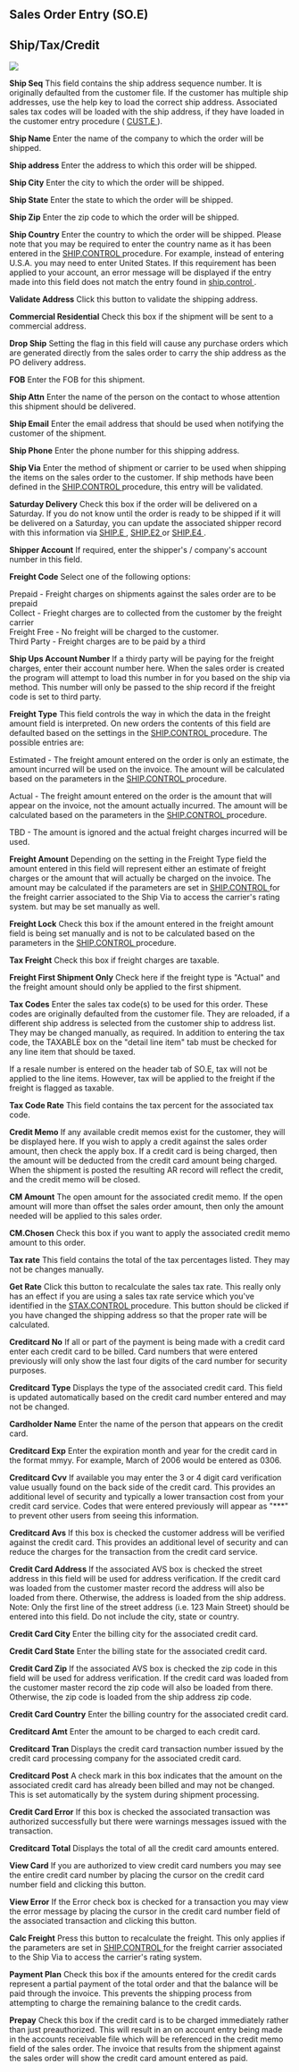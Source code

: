 ##  Sales Order Entry (SO.E)

<PageHeader />

##  Ship/Tax/Credit

![](./SO-E-4.jpg)

**Ship Seq** This field contains the ship address sequence number. It is originally defaulted from the customer file. If the customer has multiple ship addresses, use the help key to load the correct ship address. Associated sales tax codes will be loaded with the ship address, if they have loaded in the customer entry procedure ( [ CUST.E ](../../../../AR-OVERVIEW/AR-ENTRY/CUST-E/README.md) ).   
  
**Ship Name** Enter the name of the company to which the order will be
shipped.  
  
**Ship address** Enter the address to which this order will be shipped.  
  
**Ship City** Enter the city to which the order will be shipped.  
  
**Ship State** Enter the state to which the order will be shipped.  
  
**Ship Zip** Enter the zip code to which the order will be shipped.  
  
**Ship Country** Enter the country to which the order will be shipped. Please note that you may be required to enter the country name as it has been entered in the [ SHIP.CONTROL ](../../SHIP-CONTROL/README.md) procedure. For example, instead of entering U.S.A. you may need to enter United States. If this requirement has been applied to your account, an error message will be displayed if the entry made into this field does not match the entry found in [ ship.control ](../../../../../../../../rover/AP-OVERVIEW/AP-ENTRY/ACCT-CONTROL/ACCT-CONTROL-1/ar-e/CUST-E/CUST-E-8/ship-control) .   
  
**Validate Address** Click this button to validate the shipping address.  
  
**Commercial Residential** Check this box if the shipment will be sent to a
commercial address.  
  
**Drop Ship** Setting the flag in this field will cause any purchase orders
which are generated directly from the sales order to carry the ship address as
the PO delivery address.  
  
**FOB** Enter the FOB for this shipment.  
  
**Ship Attn** Enter the name of the person on the contact to whose attention
this shipment should be delivered.  
  
**Ship Email** Enter the email address that should be used when notifying the
customer of the shipment.  
  
**Ship Phone** Enter the phone number for this shipping address.  
  
**Ship Via** Enter the method of shipment or carrier to be used when shipping the items on the sales order to the customer. If ship methods have been defined in the [ SHIP.CONTROL ](../../SHIP-CONTROL/README.md) procedure, this entry will be validated.   
  
**Saturday Delivery** Check this box if the order will be delivered on a Saturday. If you do not know until the order is ready to be shipped if it will be delivered on a Saturday, you can update the associated shipper record with this information via [ SHIP.E ](SHIP-E/README.md) , [ SHIP.E2 ](SHIP-E2/README.md) or [ SHIP.E4 ](SHIP-E4/README.md) .   
  
**Shipper Account** If required, enter the shipper's / company's account
number in this field.  
  
**Freight Code** Select one of the following options:  
  
Prepaid - Freight charges on shipments against the sales order are to be
prepaid  
Collect - Frieght charges are to collected from the customer by the freight
carrier  
Freight Free - No freight will be charged to the customer.  
Third Party - Freight charges are to be paid by a third  
  
**Ship Ups Account Number** If a thirdy party will be paying for the freight
charges, enter their account number here. When the sales order is created the
program will attempt to load this number in for you based on the ship via
method. This number will only be passed to the ship record if the freight code
is set to third party.  
  
**Freight Type** This field controls the way in which the data in the freight amount field is interpreted. On new orders the contents of this field are defaulted based on the settings in the [ SHIP.CONTROL ](../../SHIP-CONTROL/README.md) procedure. The possible entries are:   
  
Estimated - The freight amount entered on the order is only an estimate, the amount incurred will be used on the invoice. The amount will be calculated based on the parameters in the [ SHIP.CONTROL ](../../SHIP-CONTROL/README.md) procedure.   
  
Actual - The freight amount entered on the order is the amount that will appear on the invoice, not the amount actually incurred. The amount will be calculated based on the parameters in the [ SHIP.CONTROL ](../../SHIP-CONTROL/README.md) procedure.   
  
TBD - The amount is ignored and the actual freight charges incurred will be
used.  
  
**Freight Amount** Depending on the setting in the Freight Type field the amount entered in this field will represent either an estimate of freight charges or the amount that will actually be charged on the invoice. The amount may be calculated if the parameters are set in [ SHIP.CONTROL ](../../SHIP-CONTROL/README.md) for the freight carrier associated to the Ship Via to access the carrier's rating system. but may be set manually as well.   
  
**Freight Lock** Check this box if the amount entered in the freight amount field is being set manually and is not to be calculated based on the parameters in the [ SHIP.CONTROL ](../../SHIP-CONTROL/README.md) procedure.   
  
**Tax Freight** Check this box if freight charges are taxable.  
  
**Freight First Shipment Only** Check here if the freight type is "Actual" and
the freight amount should only be applied to the first shipment.  
  
**Tax Codes** Enter the sales tax code(s) to be used for this order. These
codes are originally defaulted from the customer file. They are reloaded, if a
different ship address is selected from the customer ship to address list.
They may be changed manually, as required. In addition to entering the tax
code, the TAXABLE box on the "detail line item" tab must be checked for any
line item that should be taxed.  
  
If a resale number is entered on the header tab of SO.E, tax will not be
applied to the line items. However, tax will be applied to the freight if the
freight is flagged as taxable.  
  
**Tax Code Rate** This field contains the tax percent for the associated tax
code.  
  
**Credit Memo** If any available credit memos exist for the customer, they
will be displayed here. If you wish to apply a credit against the sales order
amount, then check the apply box. If a credit card is being charged, then the
amount will be deducted from the credit card amount being charged. When the
shipment is posted the resulting AR record will reflect the credit, and the
credit memo will be closed.  
  
**CM Amount** The open amount for the associated credit memo. If the open
amount will more than offset the sales order amount, then only the amount
needed will be applied to this sales order.  
  
**CM.Chosen** Check this box if you want to apply the associated credit memo
amount to this order.  
  
**Tax rate** This field contains the total of the tax percentages listed. They
may not be changes manually.  
  
**Get Rate** Click this button to recalculate the sales tax rate. This really only has an effect if you are using a sales tax rate service which you've identified in the [ STAX.CONTROL ](STAX-CONTROL/README.md) procedure. This button should be clicked if you have changed the shipping address so that the proper rate will be calculated.   
  
**Creditcard No** If all or part of the payment is being made with a credit
card enter each credit card to be billed. Card numbers that were entered
previously will only show the last four digits of the card number for security
purposes.  
  
**Creditcard Type** Displays the type of the associated credit card. This
field is updated automatically based on the credit card number entered and may
not be changed.  
  
**Cardholder Name** Enter the name of the person that appears on the credit
card.  
  
**Creditcard Exp** Enter the expiration month and year for the credit card in
the format mmyy. For example, March of 2006 would be entered as 0306.  
  
**Creditcard Cvv** If available you may enter the 3 or 4 digit card
verification value usually found on the back side of the credit card. This
provides an additional level of security and typically a lower transaction
cost from your credit card service. Codes that were entered previously will
appear as "***" to prevent other users from seeing this information.  
  
**Creditcard Avs** If this box is checked the customer address will be
verified against the credit card. This provides an additional level of
security and can reduce the charges for the transaction from the credit card
service.  
  
**Credit Card Address** If the associated AVS box is checked the street
address in this field will be used for address verification. If the credit
card was loaded from the customer master record the address will also be
loaded from there. Otherwise, the address is loaded from the ship address.
Note: Only the first line of the street address (i.e. 123 Main Street) should
be entered into this field. Do not include the city, state or country.  
  
**Credit Card City** Enter the billing city for the associated credit card.  
  
**Credit Card State** Enter the billing state for the associated credit card.  
  
**Credit Card Zip** If the associated AVS box is checked the zip code in this
field will be used for address verification. If the credit card was loaded
from the customer master record the zip code will also be loaded from there.
Otherwise, the zip code is loaded from the ship address zip code.  
  
**Credit Card Country** Enter the billing country for the associated credit
card.  
  
**Creditcard Amt** Enter the amount to be charged to each credit card.  
  
**Creditcard Tran** Displays the credit card transaction number issued by the
credit card processing company for the associated credit card.  
  
**Creditcard Post** A check mark in this box indicates that the amount on the
associated credit card has already been billed and may not be changed. This is
set automatically by the system during shipment processing.  
  
**Credit Card Error** If this box is checked the associated transaction was
authorized successfully but there were warnings messages issued with the
transaction.  
  
**Creditcard Total** Displays the total of all the credit card amounts
entered.  
  
**View Card** If you are authorized to view credit card numbers you may see
the entire credit card number by placing the cursor on the credit card number
field and clicking this button.  
  
**View Error** If the Error check box is checked for a transaction you may
view the error message by placing the cursor in the credit card number field
of the associated transaction and clicking this button.  
  
**Calc Freight** Press this button to recalculate the freight. This only applies if the parameters are set in [ SHIP.CONTROL ](../../SHIP-CONTROL/README.md) for the freight carrier associated to the Ship Via to access the carrier's rating system.   
  
**Payment Plan** Check this box if the amounts entered for the credit cards
represent a partial payment of the total order and that the balance will be
paid through the invoice. This prevents the shipping process from attempting
to charge the remaining balance to the credit cards.  
  
**Prepay** Check this box if the credit card is to be charged immediately
rather than just preauthorized. This will result in an on account entry being
made in the accounts receivable file which will be referenced in the credit
memo field of the sales order. The invoice that results from the shipment
against the sales order will show the credit card amount entered as paid.  
  
  
<badge text= "Version 8.10.57" vertical="middle" />

<PageFooter />